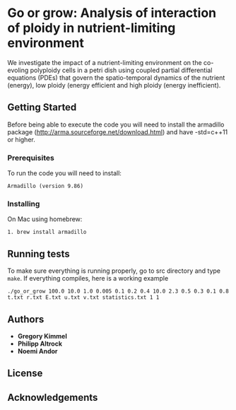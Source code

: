 # Go or grow: Analysis of interaction of ploidy in nutrient-limiting environment

We investigate the impact of a nutrient-limiting environment on the co-evoling polyploidy cells in a petri dish using coupled partial differential equations (PDEs) that govern the spatio-temporal dynamics of the nutrient (energy), low ploidy (energy efficient and high ploidy (energy inefficient).

## Getting Started

Before being able to execute the code you will need to install the armadillo package (http://arma.sourceforge.net/download.html) and have -std=c++11 or higher.

### Prerequisites

To run the code you will need to install:

```
Armadillo (version 9.86)
```

### Installing
On Mac using homebrew:

```
1. brew install armadillo
```

## Running tests
To make sure everything is running properly, go to src directory and type ```make```. If everything compiles, here is a working example

```
./go_or_grow 100.0 10.0 1.0 0.005 0.1 0.2 0.4 10.0 2.3 0.5 0.3 0.1 0.8 t.txt r.txt E.txt u.txt v.txt statistics.txt 1 1
```

## Authors

* **Gregory Kimmel**
* **Philipp Altrock**
* **Noemi Andor**

## License

## Acknowledgements